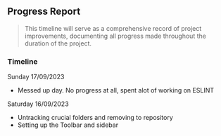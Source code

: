 ## Progress Report
> This timeline will serve as a comprehensive record of project improvements, documenting all progress made throughout the duration of the project.

### Timeline
Sunday 17/09/2023
- Messed up day. No progress at all, spent alot of working on ESLINT


Saturday 16/09/2023
- Untracking crucial folders and removing to repository
- Setting up the Toolbar and sidebar
